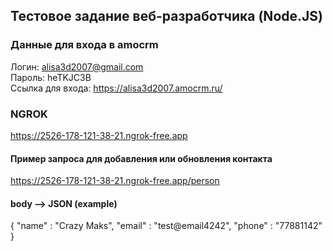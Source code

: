 ## Тестовое задание веб-разработчика (Node.JS)
### Данные для входа в amocrm
Логин: alisa3d2007@gmail.com  
Пароль: heTKJC3B  
Ссылка для входа: https://alisa3d2007.amocrm.ru/  

### NGROK
https://2526-178-121-38-21.ngrok-free.app

#### Пример запроса для добавления или обновления контакта
https://2526-178-121-38-21.ngrok-free.app/person

#### body --> JSON (example)
{
    "name" : "Crazy Maks",
    "email" : "test@email4242",
    "phone" : "77881142"
}